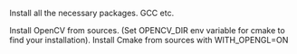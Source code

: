 Install all the necessary packages. GCC etc.

Install OpenCV from sources. (Set OPENCV_DIR env variable for cmake to find your installation). Install Cmake from sources with WITH_OPENGL=ON

